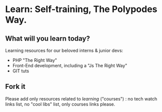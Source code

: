 Learn: Self-training, The Polypodes Way.
========================================


What will you learn today?
--------------------------

Learning resources for our beloved interns &amp; junior devs: 

* PHP "The Right Way"
* Front-End development, including a "Js The Right Way"
* GIT tuts

Fork it
-------

Please add only resources related to *learning* ("courses") :
no tech watch links list, no "cool libs" list, only courses links please.
